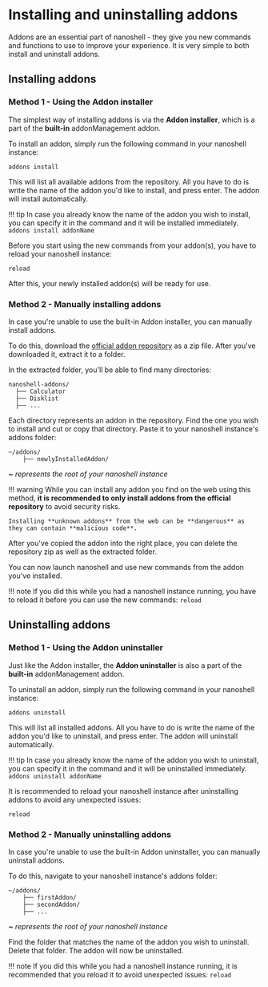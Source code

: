 # Installing and uninstalling addons

Addons are an essential part of nanoshell - they give you new commands and functions to use to improve your experience. It is very simple to both install and uninstall addons.

## Installing addons

### Method 1 - Using the Addon installer

The simplest way of installing addons is via the **Addon installer**, which is a part of the **built-in** addonManagement addon.

To install an addon, simply run the following command in your nanoshell instance:
```
addons install
```

This will list all available addons from the repository. All you have to do is write the name of the addon you'd like to install, and press enter. The addon will install automatically.

!!! tip
    In case you already know the name of the addon you wish to install, you can specify it in the command and it will be installed immediately.
    ```
    addons install addonName
    ```

Before you start using the new commands from your addon(s), you have to reload your nanoshell instance:
```
reload
```

After this, your newly installed addon(s) will be ready for use.

### Method 2 - Manually installing addons

In case you're unable to use the built-in Addon installer, you can manually install addons.

To do this, download the [official addon repository](https://github.com/wiktorkono/nanoshell-addons) as a zip file. After you've downloaded it, extract it to a folder.

In the extracted folder, you'll be able to find many directories:
```
nanoshell-addons/
  ├── Calculator
  ├── Disklist
  ├── ...
```

Each directory represents an addon in the repository. Find the one you wish to install and cut or copy that directory. Paste it to your nanoshell instance's addons folder:

```
~/addons/
    ├── newlyInstalledAddon/
```
_**~** represents the root of your nanoshell instance_

!!! warning
    While you can install any addon you find on the web using this method, **it is recommended to only install addons from the official repository** to avoid security risks.

    Installing **unknown addons** from the web can be **dangerous** as they can contain **malicious code**.

After you've copied the addon into the right place, you can delete the repository zip as well as the extracted folder.

You can now launch nanoshell and use new commands from the addon you've installed.

!!! note
    If you did this while you had a nanoshell instance running, you have to reload it before you can use the new commands:
    ```
    reload
    ```

## Uninstalling addons

### Method 1 - Using the Addon uninstaller

Just like the Addon installer, the **Addon uninstaller** is also a part of the **built-in** addonManagement addon.

To uninstall an addon, simply run the following command in your nanoshell instance:
```
addons uninstall
```

This will list all installed addons. All you have to do is write the name of the addon you'd like to uninstall, and press enter. The addon will uninstall automatically.

!!! tip
    In case you already know the name of the addon you wish to uninstall, you can specify it in the command and it will be uninstalled immediately.
    ```
    addons uninstall addonName
    ```

It is recommended to reload your nanoshell instance after uninstalling addons to avoid any unexpected issues:
```
reload
```

### Method 2 - Manually uninstalling addons

In case you're unable to use the built-in Addon uninstaller, you can manually uninstall addons.

To do this, navigate to your nanoshell instance's addons folder:

```
~/addons/
    ├── firstAddon/
    ├── secondAddon/
    ├── ...
```
_**~** represents the root of your nanoshell instance_

Find the folder that matches the name of the addon you wish to uninstall. Delete that folder. The addon will now be uninstalled.

!!! note
    If you did this while you had a nanoshell instance running, it is recommended that you reload it to avoid unexpected issues:
    ```
    reload
    ```